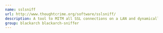 ```yaml
---
name: sslsniff
url: http://www.thoughtcrime.org/software/sslsniff/
description: A tool to MITM all SSL connections on a LAN and dynamically generate certs for the domains that are being accessed on the fly.
group: blackarch blackarch-sniffer
---
```

